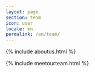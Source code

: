 ```yaml
---
layout: page
section: team
icon: user
locale: en
permalink: /en/team/
---
```


{% include aboutus.html %}

{% include meetourteam.html %}
